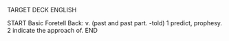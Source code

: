 TARGET DECK
ENGLISH

START
Basic
Foretell
Back: v. (past and past part. -told) 1 predict, prophesy. 2 indicate the approach of.
END
